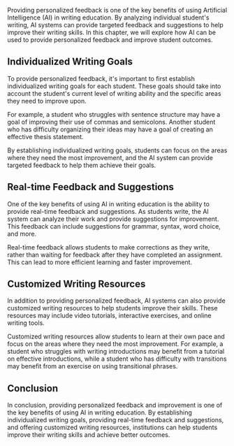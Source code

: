 
Providing personalized feedback is one of the key benefits of using Artificial Intelligence (AI) in writing education. By analyzing individual student's writing, AI systems can provide targeted feedback and suggestions to help improve their writing skills. In this chapter, we will explore how AI can be used to provide personalized feedback and improve student outcomes.

Individualized Writing Goals
----------------------------

To provide personalized feedback, it's important to first establish individualized writing goals for each student. These goals should take into account the student's current level of writing ability and the specific areas they need to improve upon.

For example, a student who struggles with sentence structure may have a goal of improving their use of commas and semicolons. Another student who has difficulty organizing their ideas may have a goal of creating an effective thesis statement.

By establishing individualized writing goals, students can focus on the areas where they need the most improvement, and the AI system can provide targeted feedback to help them achieve their goals.

Real-time Feedback and Suggestions
----------------------------------

One of the key benefits of using AI in writing education is the ability to provide real-time feedback and suggestions. As students write, the AI system can analyze their work and provide suggestions for improvement. This feedback can include suggestions for grammar, syntax, word choice, and more.

Real-time feedback allows students to make corrections as they write, rather than waiting for feedback after they have completed an assignment. This can lead to more efficient learning and faster improvement.

Customized Writing Resources
----------------------------

In addition to providing personalized feedback, AI systems can also provide customized writing resources to help students improve their skills. These resources may include video tutorials, interactive exercises, and online writing tools.

Customized writing resources allow students to learn at their own pace and focus on the areas where they need the most improvement. For example, a student who struggles with writing introductions may benefit from a tutorial on effective introductions, while a student who has difficulty with transitions may benefit from an exercise on using transitional phrases.

Conclusion
----------

In conclusion, providing personalized feedback and improvement is one of the key benefits of using AI in writing education. By establishing individualized writing goals, providing real-time feedback and suggestions, and offering customized writing resources, institutions can help students improve their writing skills and achieve better outcomes.
